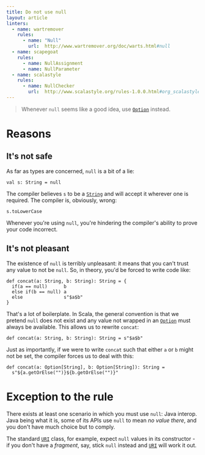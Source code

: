 ```yaml
---
title: Do not use null
layout: article
linters:
  - name: wartremover
    rules:
      - name: "Null"
        url:  http://www.wartremover.org/doc/warts.html#null
  - name: scapegoat
    rules:
      - name: NullAssignment
      - name: NullParameter
  - name: scalastyle
    rules:
      - name: NullChecker
        url:  http://www.scalastyle.org/rules-1.0.0.html#org_scalastyle_scalariform_NullChecker
---
```


> Whenever `null` seems like a good idea, use [`Option`] instead.

# Reasons

## It's not safe

As far as types are concerned, `null` is a bit of a lie:

```tut:silent
val s: String = null
```

The compiler believes `s` to be a [`String`] and will accept it wherever one is required. The compiler is, obviously, wrong:

```tut:book:fail
s.toLowerCase
```

Whenever you're using `null`, you're hindering the compiler's ability to prove your code incorrect.

## It's not pleasant

The existence of `null` is terribly unpleasant: it means that you can't trust any value to not be `null`. So, in theory, you'd be forced to write code like:

```tut:silent
def concat(a: String, b: String): String = {
  if(a == null)      b
  else if(b == null) a
  else               s"$a$b"
}
```

That's a lot of boilerplate. In Scala, the general convention is that we pretend `null` does not exist and any value not wrapped in an [`Option`] must always be available. This allows us to rewrite `concat`:

```tut:silent
def concat(a: String, b: String): String = s"$a$b"
```

Just as importantly, if we were to write `concat` such that either `a` or `b` might not be set, the compiler forces us to deal with this:

```tut:silent
def concat(a: Option[String], b: Option[String]): String =
  s"${a.getOrElse("")}${b.getOrElse("")}"
```

# Exception to the rule

There exists at least one scenario in which you must use `null`: Java interop. Java being what it is, some of its APIs use `null` to mean _no value there_, and you don't have much choice but to comply.

The standard [`URI`] class, for example, expect `null` values in its constructor - if you don't have a _fragment_, say, stick `null` instead and [`URI`] will work it out.

[`Option`]:https://www.scala-lang.org/api/2.12.8/scala/Option.html
[`String`]:https://docs.oracle.com/javase/8/docs/api/java/lang/String.html
[`URI`]:https://docs.oracle.com/javase/8/docs/api/java/net/URI.html
